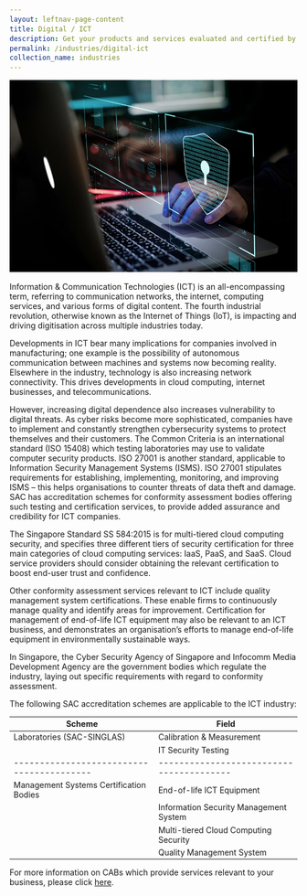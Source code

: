```yaml
---
layout: leftnav-page-content
title: Digital / ICT
description: Get your products and services evaluated and certified by a Singapore Accreditation Council (SAC)-accredited Conformity Assessment Body (CAB).
permalink: /industries/digital-ict
collection_name: industries
---
```


![Digital/ICT Industry](/images/industries/ict.jpg)

Information & Communication Technologies (ICT) is an all-encompassing term, referring to communication networks, the internet, computing services, and various forms of digital content. The fourth industrial revolution, otherwise known as the Internet of Things (IoT), is impacting and driving digitisation across multiple industries today. 

Developments in ICT bear many implications for companies involved in manufacturing; one example is the possibility of autonomous communication between machines and systems now becoming reality. Elsewhere in the industry, technology is also increasing network connectivity. This drives developments in cloud computing, internet businesses, and telecommunications. 

However, increasing digital dependence also increases vulnerability to digital threats. As cyber risks become more sophisticated, companies have to implement and constantly strengthen cybersecurity systems to protect themselves and their customers. The Common Criteria is an international standard (ISO 15408) which testing laboratories may use to validate computer security products. ISO 27001 is another standard, applicable to Information Security Management Systems (ISMS). ISO 27001 stipulates requirements for establishing, implementing, monitoring, and improving ISMS – this helps organisations to counter threats of data theft and damage. SAC has accreditation schemes for conformity assessment bodies offering such testing and certification services, to provide added assurance and credibility for ICT companies.

The Singapore Standard SS 584:2015 is for multi-tiered cloud computing security, and specifies three different tiers of security certification for three main categories of cloud computing services: IaaS, PaaS, and SaaS. Cloud service providers should consider obtaining the relevant certification to boost end-user trust and confidence.

Other conformity assessment services relevant to ICT include quality management system certifications. These enable firms to continuously manage quality and identify areas for improvement. Certification for management of end-of-life ICT equipment may also be relevant to an ICT business, and demonstrates an organisation’s efforts to manage end-of-life equipment in environmentally sustainable ways. 

In Singapore, the Cyber Security Agency of Singapore and Infocomm Media Development Agency are the government bodies which regulate the industry, laying out specific requirements with regard to conformity assessment.

The following SAC accreditation schemes are applicable to the ICT industry:

| Scheme                                  | Field                                  |
|-----------------------------------------|----------------------------------------|
| Laboratories (SAC-SINGLAS)              | Calibration & Measurement              |
|                                         | IT Security Testing                    |
|-----------------------------------------|----------------------------------------|
| Management Systems Certification Bodies | End-of-life ICT Equipment              |
|                                         | Information Security Management System |
|                                         | Multi-tiered Cloud Computing Security  |
|                                         | Quality Management System              |

For more information on CABs which provide services relevant to your business, please click [here](/services/accreditation-services).
